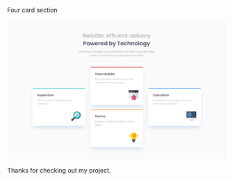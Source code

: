 Four card section

![Design preview for the Four card feature section coding challenge](./images/design.jpg)

Thanks for checking out my project.